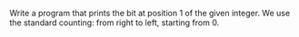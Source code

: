 Write a program that prints the bit at position 1 of the given integer. We use the standard counting: from right to left, starting from 0.

